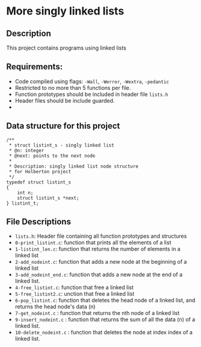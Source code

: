 # More singly linked lists
## Description
This project contains programs using linked lists
## Requirements:
- Code compiled using flags: `-Wall`, `-Werror`, `-Wextra`, `-pedantic`
- Restricted to no more than 5 functions per file.
- Function prototypes should be included in header file `lists.h`
- Header files should be include guarded.
-
##  Data structure for this project
```
/**
 * struct listint_s - singly linked list
 * @n: integer
 * @next: points to the next node
 *
 * Description: singly linked list node structure
 * for Holberton project
 */
typedef struct listint_s
{
    int n;
    struct listint_s *next;
} listint_t;
```

## File Descriptions
- `lists.h`: Header file containing all function prototypes and structures
- `0-print_listint.c`: function that prints all the elements of a list
- `1-listint_len.c`: function that returns the number of elements in a linked list
- `2-add_nodeint.c`: function that adds a new node at the beginning of a linked list
- `3-add_nodeint_end.c`: function that adds a new node at the end of a linked list.
- `4-free_listint.c`: function that free a linked list
- `5-free_listint2.c`: unction that free a linked list
- `6-pop_listint.c`: function that deletes the head node of a linked list, and returns the head node's data (n)
- `7-get_nodeint.c` : function that returns the nth node of a linked list
- `9-insert_nodeint.c` : function that returns the sum of all the data (n) of a linked list.
- `10-delete_nodeint.c` : function that deletes the node at index index of a linked list.
